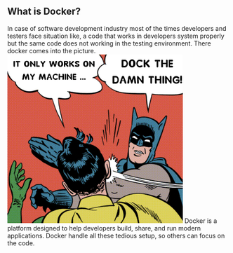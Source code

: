 ## What is Docker?

In case of software development industry most of the times developers and testers face situation like, a code that works in developers system properly but the same code does not working in the testing environment. There docker comes into the picture.
<img src="./images/meme.png" width="400" title="Docker meme"/>
Docker is a platform designed to help developers build, share, and run modern applications. Docker handle all these tedious setup, so others can focus on the code.